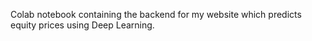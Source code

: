 Colab notebook containing the backend for my website which predicts equity prices using Deep Learning.
